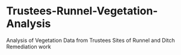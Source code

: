 # Trustees-Runnel-Vegetation-Analysis
 Analysis of Vegetation Data from Trustees Sites of Runnel and Ditch Remediation work
